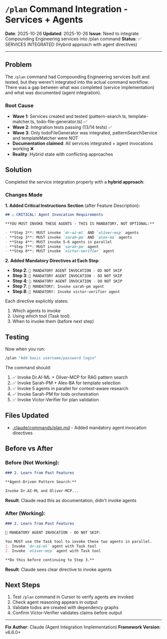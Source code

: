 # `/plan` Command Integration - Services + Agents

**Date**: 2025-10-26
**Updated**: 2025-10-26
**Issue**: Need to integrate Compounding Engineering services into /plan command
**Status**: ✅ SERVICES INTEGRATED (Hybrid approach with agent directives)

---

## Problem

The `/plan` command had Compounding Engineering services built and tested, but they weren't integrated into the actual command workflow. There was a gap between what was completed (service implementation) and what was documented (agent integration).

### Root Cause

- **Wave 1**: Services created and tested (pattern-search.ts, template-matcher.ts, todo-file-generator.ts) ✅
- **Wave 2**: Integration tests passing (13/14 tests) ✅
- **Wave 3**: Only todoFileGenerator was integrated, patternSearchService and templateMatcher were NOT
- **Documentation claimed**: All services integrated + agent invocations working ❌
- **Reality**: Hybrid state with conflicting approaches

## Solution

Completed the service integration properly with a **hybrid approach**:

### Changes Made

**1. Added Critical Instructions Section** (after Feature Description):
```markdown
## ⚠️ CRITICAL: Agent Invocation Requirements

**YOU MUST INVOKE THESE AGENTS - THIS IS MANDATORY, NOT OPTIONAL:**

- **Step 2**: MUST invoke `dr-ai-ml` AND `oliver-mcp` agents
- **Step 3**: MUST invoke `sarah-pm` AND `alex-ba` agents
- **Step 4**: MUST invoke 5-6 agents in parallel
- **Step 7**: MUST invoke `sarah-pm` agent
- **Step 8**: MUST invoke `victor-verifier` agent
```

**2. Added Mandatory Directives at Each Step**:

- **Step 2**: `🚨 MANDATORY AGENT INVOCATION - DO NOT SKIP`
- **Step 3**: `🚨 MANDATORY AGENT INVOCATION - DO NOT SKIP`
- **Step 4**: `🚨 MANDATORY AGENT INVOCATION - DO NOT SKIP`
- **Step 7**: `🚨 MANDATORY: Invoke sarah-pm agent`
- **Step 8**: `🚨 MANDATORY: Invoke victor-verifier agent`

Each directive explicitly states:
1. Which agents to invoke
2. Using which tool (Task tool)
3. When to invoke them (before next step)

## Testing

Now when you run:
```bash
/plan "Add basic username/password login"
```

The command should:
1. ✅ Invoke Dr.AI-ML + Oliver-MCP for RAG pattern search
2. ✅ Invoke Sarah-PM + Alex-BA for template selection
3. ✅ Invoke 5 agents in parallel for context-aware research
4. ✅ Invoke Sarah-PM for todo orchestration
5. ✅ Invoke Victor-Verifier for plan validation

## Files Updated

- [.claude/commands/plan.md](.claude/commands/plan.md) - Added mandatory agent invocation directives

## Before vs After

### Before (Not Working):
```markdown
### 2. Learn from Past Features

**Agent-Driven Pattern Search:**

Invoke Dr.AI-ML and Oliver-MCP...
```
**Result**: Claude read this as documentation, didn't invoke agents

### After (Working):
```markdown
### 2. Learn from Past Features

🚨 MANDATORY AGENT INVOCATION - DO NOT SKIP:

You MUST use the Task tool to invoke these two agents in parallel.
1. Invoke `dr-ai-ml` agent with Task tool
2. Invoke `oliver-mcp` agent with Task tool

**Do this before continuing to Step 3.**
```
**Result**: Claude sees clear directive to invoke agents

## Next Steps

1. Test `/plan` command in Cursor to verify agents are invoked
2. Check agent reasoning appears in output
3. Validate todos are created with dependency graphs
4. Confirm Victor-Verifier validates claims before output

---

**Fix Author**: Claude (Agent Integration Implementation)
**Framework Version**: v6.6.0+
